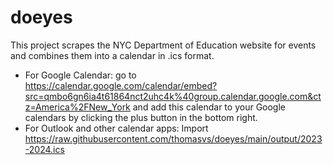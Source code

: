 # doeyes

This project scrapes the NYC Department of Education website for events and combines them into a calendar in .ics format.

 - For Google Calendar: go to https://calendar.google.com/calendar/embed?src=qmbo6gn6ia4t61864nct2uhc4k%40group.calendar.google.com&ctz=America%2FNew_York and add this calendar to your Google calendars by clicking the plus button in the bottom right.
 - For Outlook and other calendar apps: Import https://raw.githubusercontent.com/thomasvs/doeyes/main/output/2023-2024.ics
